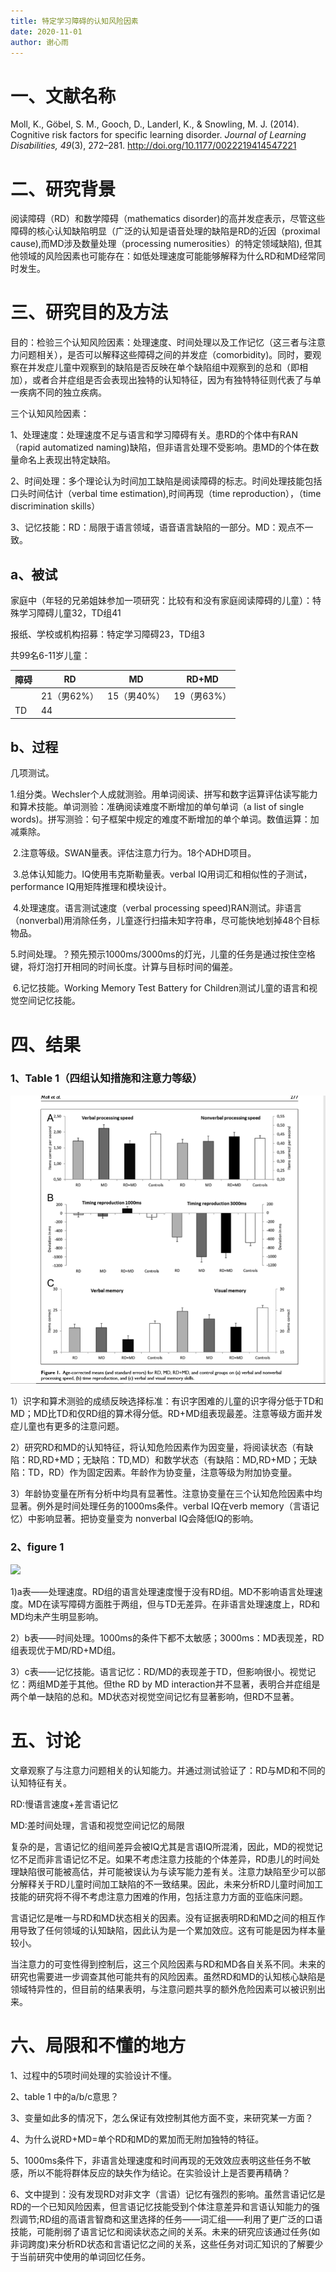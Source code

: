 ```yaml
---
title: 特定学习障碍的认知风险因素
date: 2020-11-01
author: 谢心雨
---
```


# 一、文献名称

Moll, K., Göbel, S. M., Gooch, D., Landerl, K., & Snowling, M. J. (2014). Cognitive risk factors for specific learning disorder. *Journal of Learning Disabilities, 49*(3), 272–281. http://doi.org/10.1177/0022219414547221 

# 二、研究背景

阅读障碍（RD）和数学障碍（mathematics disorder)的高并发症表示，尽管这些障碍的核心认知缺陷明显（广泛的认知是语音处理的缺陷是RD的近因（proximal cause),而MD涉及数量处理（processing numerosities）的特定领域缺陷), 但其他领域的风险因素也可能存在：如低处理速度可能能够解释为什么RD和MD经常同时发生。

# 三、研究目的及方法

目的：检验三个认知风险因素：处理速度、时间处理以及工作记忆（这三者与注意力问题相关），是否可以解释这些障碍之间的并发症（comorbidity)。同时，要观察在并发症儿童中观察到的缺陷是否反映在单个缺陷组中观察到的总和（即相加），或者合并症组是否会表现出独特的认知特征，因为有独特特征则代表了与单一疾病不同的独立疾病。

三个认知风险因素：

1、处理速度：处理速度不足与语言和学习障碍有关。患RD的个体中有RAN（rapid automatized naming)缺陷，但非语言处理不受影响。患MD的个体在数量命名上表现出特定缺陷。

2、时间处理：多个理论认为时间加工缺陷是阅读障碍的标志。时间处理技能包括口头时间估计（verbal time estimation),时间再现（time reproduction），（time discrimination skills）

3、记忆技能：RD：局限于语言领域，语音语言缺陷的一部分。MD：观点不一致。

## a、被试

家庭中（年轻的兄弟姐妹参加一项研究：比较有和没有家庭阅读障碍的儿童）：特殊学习障碍儿童32，TD组41

报纸、学校或机构招募：特定学习障碍23，TD组3

共99名6-11岁儿童：

| 障碍 | RD          | MD          | RD+MD       |
| ---- | ----------- | ----------- | ----------- |
|      | 21（男62%） | 15（男40%） | 19（男63%） |
| TD   | 44          |             |             |

## b、过程

几项测试。

​	1.组分类。Wechsler个人成就测验。用单词阅读、拼写和数字运算评估读写能力和算术技能。单词测验：准确阅读难度不断增加的单句单词（a list of single words)。拼写测验：句子框架中规定的难度不断增加的单个单词。数值运算：加减乘除。

​	2.注意等级。SWAN量表。评估注意力行为。18个ADHD项目。

​	3.总体认知能力。IQ使用韦克斯勒量表。verbal IQ用词汇和相似性的子测试，performance IQ用矩阵推理和模块设计。

​	4.处理速度。语言测试速度（verbal processing speed)RAN测试。非语言（nonverbal)用消除任务，儿童逐行扫描未知字符串，尽可能快地划掉48个目标物品。

​	5.时间处理。？预先预示1000ms/3000ms的灯光，儿童的任务是通过按住空格键，将灯泡打开相同的时间长度。计算与目标时间的偏差。

​	6.记忆技能。Working Memory Test Battery for Children测试儿童的语言和视觉空间记忆技能。

# 四、结果

### 1、Table 1（四组认知措施和注意力等级）

![](https://raw.githubusercontent.com/likanzhan/ReadThinkWrite/master/Supporting_Information/2020-11-01-XXY1-Fig-1.png)

​	1）识字和算术测验的成绩反映选择标准：有识字困难的儿童的识字得分低于TD和MD；MD比TD和仅RD组的算术得分低。RD+MD组表现最差。注意等级方面并发症儿童也有更多的注意问题。

​	2）研究RD和MD的认知特征，将认知危险因素作为因变量，将阅读状态（有缺陷：RD,RD+MD；无缺陷：TD,MD）和数学状态（有缺陷：MD,RD+MD；无缺陷：TD，RD）作为固定因素。年龄作为协变量，注意等级为附加协变量。

​	3）年龄协变量在所有分析中均具有显著性。注意协变量在三个认知危险因素中均显著。例外是时间处理任务的1000ms条件。verbal IQ在verb memory（言语记忆）中影响显著。把协变量变为 nonverbal IQ会降低IQ的影响。

### 2、figure 1

![](D:\雨雨兄\北语开学\英文论文导师\读书报告\2020-11-01-XXY1-Fig-1.png)

​	1)a表——处理速度。RD组的语言处理速度慢于没有RD组。MD不影响语言处理速度。MD在读写障碍方面胜于两组，但与TD无差异。在非语言处理速度上，RD和MD均未产生明显影响。

​	2）b表——时间处理。1000ms的条件下都不太敏感；3000ms：MD表现差，RD组表现优于MD/RD+MD组。

​	3）c表——记忆技能。语言记忆：RD/MD的表现差于TD，但影响很小。视觉记忆：两组MD差于其他。但the RD by MD interaction并不显著，表明合并症组是两个单一缺陷的总和。MD状态对视觉空间记忆有显著影响，但RD不显著。

# 五、讨论

文章观察了与注意力问题相关的认知能力。并通过测试验证了：RD与MD和不同的认知特征有关。

RD:慢语言速度+差言语记忆

MD:差时间处理，言语和视觉空间记忆的局限

复杂的是，言语记忆的组间差异会被IQ尤其是言语IQ所混淆，因此，MD的视觉记忆不足而非言语记忆不足。如果不考虑注意力技能的个体差异，RD患儿的时间处理缺陷很可能被高估，并可能被误认为与读写能力差有关。注意力缺陷至少可以部分解释关于RD儿童时间加工缺陷的不一致结果。因此，未来分析RD儿童时间加工技能的研究将不得不考虑注意力困难的作用，包括注意力方面的亚临床问题。

言语记忆是唯一与RD和MD状态相关的因素。没有证据表明RD和MD之间的相互作用导致了任何领域的认知缺陷，因此认为是一个累加效应。这有可能是因为样本量较小。

当注意力的可变性得到控制后，这三个风险因素与RD和MD各自关系不同。未来的研究也需要进一步调查其他可能共有的风险因素。虽然RD和MD的认知核心缺陷是领域特异性的，但目前的结果表明，与注意问题共享的额外危险因素可以被识别出来。

# 六、局限和不懂的地方

1、过程中的5项时间处理的实验设计不懂。

2、table 1 中的a/b/c意思？

3、变量如此多的情况下，怎么保证有效控制其他方面不变，来研究某一方面？

4、为什么说RD+MD=单个RD和MD的累加而无附加独特的特征。

5、1000ms条件下，非语言处理速度和时间再现的无效效应表明这些任务不敏感，所以不能将群体反应的缺失作为结论。在实验设计上是否要再精确？

6、文中提到：没有发现RD对非文字（言语）记忆有强烈的影响。虽然言语记忆是RD的一个已知风险因素，但言语记忆技能受到个体注意差异和言语认知能力的强烈调节;RD组的高语言智商和这里选择的任务——词汇组——利用了更广泛的口语技能，可能削弱了语言记忆和阅读状态之间的关系。未来的研究应该通过任务(如非词跨度)来分析RD状态和言语记忆之间的关系，这些任务对词汇知识的了解要少于当前研究中使用的单词回忆任务。
